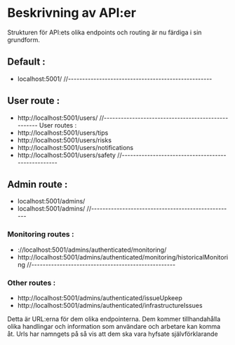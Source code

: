 # Beskrivning av API:er

Strukturen för API:ets olika endpoints och routing är nu färdiga i sin grundform.

## Default :

- localhost:5001/
  //---------------------------------------------------

## User route :

- http://localhost:5001/users/
  //---------------------------------------------------
  User routes :
- http://localhost:5001/users/tips
- http://localhost:5001/users/risks
- http://localhost:5001/users/notifications
- http://localhost:5001/users/safety
  //---------------------------------------------------

## Admin route :

- localhost:5001/admins/
- localhost:5001/admins/
  //---------------------------------------------------

### Monitoring routes :

- ://localhost:5001/admins/authenticated/monitoring/
- http://localhost:5001/admins/authenticated/monitoring/historicalMonitoring
  //---------------------------------------------------

### Other routes :

- http://localhost:5001/admins/authenticated/issueUpkeep
- http://localhost:5001/admins/authenticated/infrastructureIssues

Detta är URL:erna för dem olika endpointerna. Dem kommer tillhandahålla olika handlingar och information som användare och arbetare kan komma åt. Urls har namngets på så vis att dem ska vara hyfsate självförklarande
